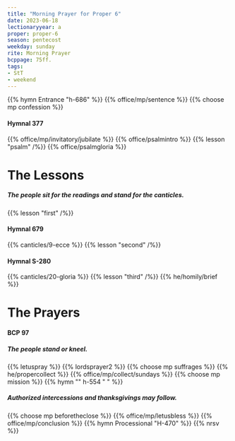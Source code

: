 ```yaml
---
title: "Morning Prayer for Proper 6"
date: 2023-06-18
lectionaryyear: a
proper: proper-6
season: pentecost
weekday: sunday
rite: Morning Prayer
bcppage: 75ff.
tags:
- StT
- weekend
---
```

{{% hymn Entrance "h-686" %}}
{{% office/mp/sentence %}}
{{% choose mp confession %}}
#### Hymnal 377
{{% office/mp/invitatory/jubilate %}}
{{% office/psalmintro %}}
{{% lesson "psalm" /%}}
{{% office/psalmgloria %}}
# The Lessons
##### The people sit for the readings and stand for the canticles.
{{% lesson "first" /%}}
#### Hymnal 679
{{% canticles/9-ecce %}}
{{% lesson "second" /%}}
#### Hymnal S-280
{{% canticles/20-gloria %}}
{{% lesson "third" /%}}
{{% he/homily/brief %}}
# The Prayers
#### BCP 97
##### The people stand or kneel.
{{% letuspray %}}
{{% lordsprayer2 %}}
{{% choose mp suffrages %}}
{{% he/propercollect %}}
{{% office/mp/collect/sundays %}}
{{% choose mp mission %}}
{{% hymn "" h-554 "  " %}}
##### Authorized intercessions and thanksgivings may follow.
{{% choose mp beforetheclose %}}
{{% office/mp/letusbless %}}
{{% office/mp/conclusion %}}
{{% hymn Processional "H-470" %}}
{{% nrsv %}}

